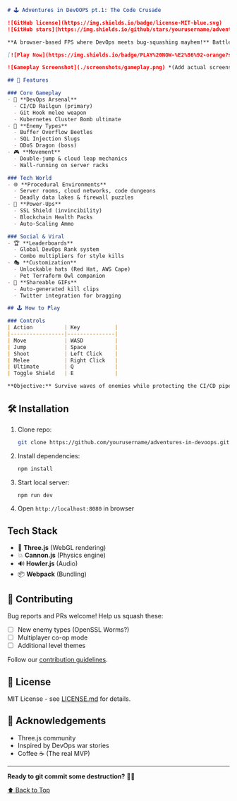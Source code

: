 ```markdown
# 🕹️ Adventures in DevOOPS pt.1: The Code Crusade

![GitHub license](https://img.shields.io/badge/license-MIT-blue.svg)
![GitHub stars](https://img.shields.io/github/stars/yourusername/adventures-in-devoops.svg?style=social)

**A browser-based FPS where DevOps meets bug-squashing mayhem!** Battle software bugs, security exploits, and legacy systems in this neon-lit tech nightmare. Built with Three.js.

[![Play Now](https://img.shields.io/badge/PLAY%20NOW-%E2%86%92-orange?style=for-the-badge)](https://your-deployment-url.com) *(placeholder link)*

![Gameplay Screenshot](./screenshots/gameplay.png) *(Add actual screenshot path)*

## 🚀 Features

### Core Gameplay
- 🔫 **DevOps Arsenal**
  - CI/CD Railgun (primary)
  - Git Hook melee weapon
  - Kubernetes Cluster Bomb ultimate
- 🐛 **Enemy Types**
  - Buffer Overflow Beetles
  - SQL Injection Slugs
  - DDoS Dragon (boss)
- 🎮 **Movement**
  - Double-jump & cloud leap mechanics
  - Wall-running on server racks

### Tech World
- 🌐 **Procedural Environments**
  - Server rooms, cloud networks, code dungeons
  - Deadly data lakes & firewall puzzles
- 💾 **Power-Ups**
  - SSL Shield (invincibility)
  - Blockchain Health Packs
  - Auto-Scaling Ammo

### Social & Viral
- 🏆 **Leaderboards**
  - Global DevOps Rank system
  - Combo multipliers for style kills
- 🎭 **Customization**
  - Unlockable hats (Red Hat, AWS Cape)
  - Pet Terraform Owl companion
- 📸 **Shareable GIFs**
  - Auto-generated kill clips
  - Twitter integration for bragging

## 🕹️ How to Play

### Controls
| Action          | Key           |
|-----------------|---------------|
| Move            | WASD          |
| Jump            | Space         |
| Shoot           | Left Click    |
| Melee           | Right Click   |
| Ultimate        | Q             |
| Toggle Shield   | E             |

**Objective:** Survive waves of enemies while protecting the CI/CD pipeline!
   ```
## 🛠️ Installation

1. Clone repo:
   ```bash
   git clone https://github.com/yourusername/adventures-in-devoops.git
   ```
2. Install dependencies:
   ```bash
   npm install
   ```
3. Start local server:
   ```bash
   npm run dev
   ```
4. Open `http://localhost:8080` in browser

## Tech Stack
- 🚀 **Three.js** (WebGL rendering)
- 💥 **Cannon.js** (Physics engine)
- 🔊 **Howler.js** (Audio)
- 📦 **Webpack** (Bundling)

## 🤝 Contributing

Bug reports and PRs welcome! Help us squash these:
- [ ] New enemy types (OpenSSL Worms?)
- [ ] Multiplayer co-op mode
- [ ] Additional level themes

Follow our [contribution guidelines](CONTRIBUTING.md).

## 📜 License

MIT License - see [LICENSE.md](LICENSE.md) for details.

## 🙏 Acknowledgements

- Three.js community
- Inspired by DevOps war stories
- Coffee ☕️ (The real MVP)

---

**Ready to git commit some destruction?** 🔫🐞

[⬆️ Back to Top](#-adventures-in-devoops-pt1-the-code-crusade)
```
